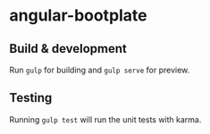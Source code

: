 # angular-bootplate

## Build & development

Run `gulp` for building and `gulp serve` for preview.

## Testing

Running `gulp test` will run the unit tests with karma.
